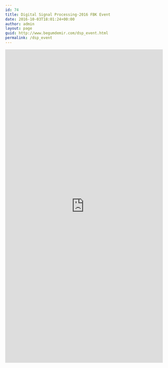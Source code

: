 ```yaml
---
id: 74
title: Digital Signal Processing-2016 FBK Event
date: 2016-10-03T18:01:24+00:00
author: admin
layout: page
guid: http://www.begumdemir.com/dsp_event.html
permalink: /dsp_event
---
```

<iframe id='iFrame1' src="http://www.zaferkiziltoprak.com/begumdemir/dsp_event/" width="100%" height="1000px" frameborder="0"></iframe>
